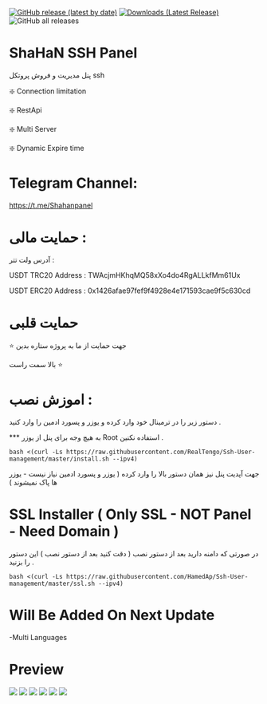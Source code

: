  [![GitHub release (latest by date)](https://img.shields.io/github/v/release/HamedAp/Ssh-User-management)](https://github.com/HamedAp/Ssh-User-management/releases/latest) [![Downloads (Latest Release)](https://img.shields.io/github/downloads/HamedAp/Ssh-User-management/latest/total?label=latest%20release%20downloads)](https://github.com/HamedAp/Ssh-User-management/releases/latest) ![GitHub all releases](https://img.shields.io/github/downloads/HamedAp/Ssh-User-management/total?label=total%20downloads)
  
# ShaHaN SSH Panel

پنل مدیریت و فروش پروتکل ssh

❇️ Connection limitation

❇️ RestApi

❇️ Multi Server

❇️ Dynamic Expire time 

# Telegram Channel: 

https://t.me/Shahanpanel


# حمایت مالی : 

آدرس ولت تتر : 


USDT TRC20 Address :
TWAcjmHKhqMQ58xXo4do4RgALLkfMm61Ux

USDT ERC20 Address :
0x1426afae97fef9f4928e4e171593cae9f5c630cd
 
 # حمایت قلبی 
 
  ⭐️ جهت حمایت از ما به پروژه ستاره بدین

بالا سمت راست ⭐️
 
# اموزش نصب :

دستور زیر را در ترمینال خود وارد کرده و یوزر و پسورد ادمین را وارد کنید .

*** به هیچ وجه برای پنل از یوزر Root استفاده نکنین .

````
bash <(curl -Ls https://raw.githubusercontent.com/RealTengo/Ssh-User-management/master/install.sh --ipv4)
````

جهت آپدیت پنل نیز همان دستور بالا را وارد کرده ( یوزر و پسورد ادمین نیاز نیست - یوزر ها پاک نمیشوند ) 





# SSL Installer ( Only SSL - NOT Panel - Need Domain )

در صورتی که دامنه دارید بعد از دستور نصب ( دقت کنید بعد از دستور نصب )  این دستور را بزنید .


````
bash <(curl -Ls https://raw.githubusercontent.com/HamedAp/Ssh-User-management/master/ssl.sh --ipv4)
````



# Will Be Added On Next Update 

-Multi Languages


# Preview
![](screenshot/index.PNG)
![](screenshot/online2.PNG)
![](screenshot/newuser.PNG)
![](screenshot/setting.PNG)
![](screenshot/filtering.PNG)
![](screenshot/menu.PNG)

